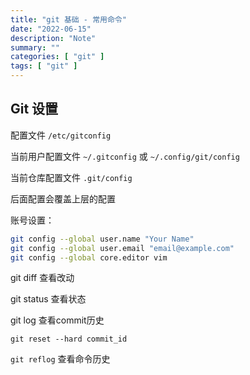```yaml
---
title: "git 基础 - 常用命令"
date: "2022-06-15"
description: "Note"
summary: ""
categories: [ "git" ]
tags: [ "git" ]
---
```


## Git 设置

配置文件  `/etc/gitconfig`

当前用户配置文件 `~/.gitconfig`  或 `~/.config/git/config`

当前仓库配置文件 `.git/config`

后面配置会覆盖上层的配置

账号设置：

``` bash
git config --global user.name "Your Name"
git config --global user.email "email@example.com"
git config --global core.editor vim
```



git diff 查看改动

git status 查看状态

git log 查看commit历史

```
git reset --hard commit_id
```

`git reflog` 查看命令历史



